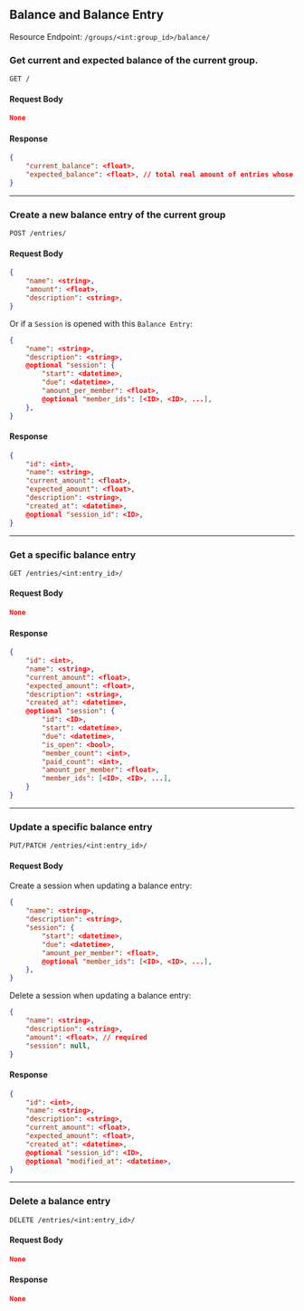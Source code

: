 ## Balance and Balance Entry

Resource Endpoint: `/groups/<int:group_id>/balance/`

### Get current and expected balance of the current group.

`GET /`

#### Request Body

```json
None
```

#### Response

```json
{
    "current_balance": <float>,
    "expected_balance": <float>, // total real amount of entries whose session is closed or not set + total expected amount of entries whose session is open
}
```

---

### Create a new balance entry of the current group

`POST /entries/`

#### Request Body

```json
{
    "name": <string>,
    "amount": <float>,
    "description": <string>,
}
```

Or if a `Session` is opened with this `Balance Entry`:

```json
{
    "name": <string>,
    "description": <string>,
    @optional "session": {
        "start": <datetime>,
        "due": <datetime>,
        "amount_per_member": <float>,
        @optional "member_ids": [<ID>, <ID>, ...],
    },
}
```

#### Response

```json
{
    "id": <int>,
    "name": <string>,
    "current_amount": <float>,
    "expected_amount": <float>,
    "description": <string>,
    "created_at": <datetime>,
    @optional "session_id": <ID>,
}
```

---

### Get a specific balance entry

`GET /entries/<int:entry_id>/`

#### Request Body

```json
None
```

#### Response

```json
{
    "id": <int>,
    "name": <string>,
    "current_amount": <float>,
    "expected_amount": <float>,
    "description": <string>,
    "created_at": <datetime>,
    @optional "session": {
        "id": <ID>,
        "start": <datetime>,
        "due": <datetime>,
        "is_open": <bool>,
        "member_count": <int>,
        "paid_count": <int>,
        "amount_per_member": <float>,
        "member_ids": [<ID>, <ID>, ...],
    }
}
```

---

### Update a specific balance entry

`PUT/PATCH /entries/<int:entry_id>/`

#### Request Body

Create a session when updating a balance entry:

```json
{
    "name": <string>,
    "description": <string>,
    "session": {
        "start": <datetime>,
        "due": <datetime>,
        "amount_per_member": <float>,
        @optional "member_ids": [<ID>, <ID>, ...],
    },
}
```

Delete a session when updating a balance entry:

```json
{
    "name": <string>,
    "description": <string>,
    "amount": <float>, // required
    "session": null,
}
```

#### Response

```json
{
    "id": <int>,
    "name": <string>,
    "description": <string>,
    "current_amount": <float>,
    "expected_amount": <float>,
    "created_at": <datetime>,
    @optional "session_id": <ID>,
    @optional "modified_at": <datetime>,
}
```

---

### Delete a balance entry

`DELETE /entries/<int:entry_id>/`

#### Request Body

```json
None
```

#### Response

```json
None
```
